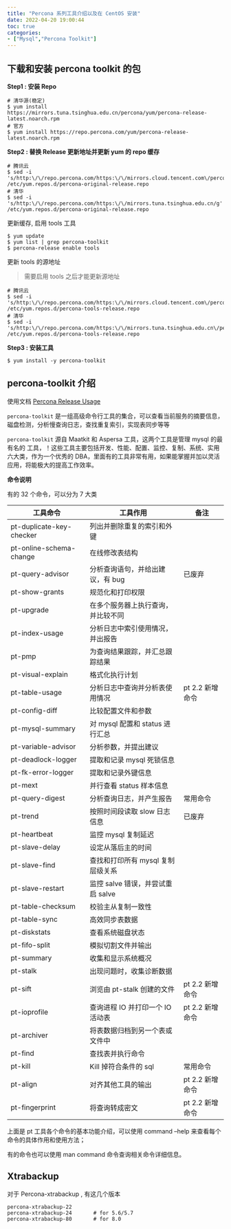 ```yaml
---
title: "Percona 系列工具介绍以及在 CentOS 安装"
date: 2022-04-20 19:00:44
toc: true
categories:
- ["Mysql","Percona Toolkit"]
---
```


## 下载和安装 percona toolkit 的包
**Step1 : 安装 Repo**



```
# 清华源(稳定)
$ yum install https://mirrors.tuna.tsinghua.edu.cn/percona/yum/percona-release-latest.noarch.rpm
# 官方
$ yum install https://repo.percona.com/yum/percona-release-latest.noarch.rpm
```
**Step2 : 替换 Release 更新地址并更新 yum 的 repo 缓存**
```
# 腾讯云
$ sed -i 's/http:\/\/repo.percona.com/https:\/\/mirrors.cloud.tencent.com\/percona/g' /etc/yum.repos.d/percona-original-release.repo
# 清华
$ sed -i 's/http:\/\/repo.percona.com/https:\/\/mirrors.tuna.tsinghua.edu.cn/g' /etc/yum.repos.d/percona-original-release.repo
```
更新缓存, 启用 tools 工具
```
$ yum update
$ yum list | grep percona-toolkit
$ percona-release enable tools
```
更新 tools 的源地址
> 需要启用 tools 之后才能更新源地址

```
# 腾讯云
$ sed -i 's/http:\/\/repo.percona.com/https:\/\/mirrors.cloud.tencent.com\/percona/g' /etc/yum.repos.d/percona-tools-release.repo
# 清华
$ sed -i 's/http:\/\/repo.percona.com/https:\/\/mirrors.tuna.tsinghua.edu.cn\/percona/g' /etc/yum.repos.d/percona-tools-release.repo
```
**Step3 : 安装工具**
```
$ yum install -y percona-toolkit
```

## percona-toolkit 介绍
使用文档 [Percona Release Usage](https://www.percona.com/doc/percona-repo-config/percona-release.html#percona-release-usage)

`percona-toolkit` 是一组高级命令行工具的集合，可以查看当前服务的摘要信息，磁盘检测，分析慢查询日志，查找重复索引，实现表同步等等

`percona-toolkit` 源自 Maatkit 和 Aspersa 工具，这两个工具是管理 mysql 的最有名的 工具，！这些工具主要包括开发、性能、配置、监控、复制、系统、实用六大类，作为一个优秀的 DBA，里面有的工具非常有用，如果能掌握并加以灵活应用，将能极大的提高工作效率。

**命令说明**

有的 32 个命令，可以分为 7 大类

| 工具命令 | 工具作用 | 备注 |
| --- | --- | --- |
| pt-duplicate-key-checker | 列出并删除重复的索引和外键 |  |
| pt-online-schema-change | 在线修改表结构 |  |
| pt-query-advisor | 分析查询语句，并给出建议，有 bug | 已废弃 |
| pt-show-grants | 规范化和打印权限 |  |
| pt-upgrade | 在多个服务器上执行查询，并比较不同 |  |
| pt-index-usage | 分析日志中索引使用情况，并出报告 |  |
| pt-pmp | 为查询结果跟踪，并汇总跟踪结果 |  |
| pt-visual-explain | 格式化执行计划 |  |
| pt-table-usage | 分析日志中查询并分析表使用情况 | pt 2.2 新增命令 |
| pt-config-diff | 比较配置文件和参数 |  |
| pt-mysql-summary | 对 mysql 配置和 status 进行汇总 |  |
| pt-variable-advisor | 分析参数，并提出建议 |  |
| pt-deadlock-logger | 提取和记录 mysql 死锁信息 |  |
| pt-fk-error-logger | 提取和记录外键信息 |  |
| pt-mext | 并行查看 status 样本信息 |  |
| pt-query-digest | 分析查询日志，并产生报告 | 常用命令 |
| pt-trend | 按照时间段读取 slow 日志信息 | 已废弃 |
| pt-heartbeat | 监控 mysql 复制延迟 |  |
| pt-slave-delay | 设定从落后主的时间 |  |
| pt-slave-find | 查找和打印所有 mysql 复制层级关系 |  |
| pt-slave-restart | 监控 salve 错误，并尝试重启 salve |  |
| pt-table-checksum | 校验主从复制一致性 |  |
| pt-table-sync | 高效同步表数据 |  |
| pt-diskstats | 查看系统磁盘状态 |  |
| pt-fifo-split | 模拟切割文件并输出 |  |
| pt-summary | 收集和显示系统概况 |  |
| pt-stalk | 出现问题时，收集诊断数据 |  |
| pt-sift | 浏览由 pt-stalk 创建的文件 | pt 2.2 新增命令 |
| pt-ioprofile | 查询进程 IO 并打印一个 IO 活动表 | pt 2.2 新增命令 |
| pt-archiver | 将表数据归档到另一个表或文件中 |  |
| pt-find | 查找表并执行命令 |  |
| pt-kill | Kill 掉符合条件的 sql | 常用命令 |
| pt-align | 对齐其他工具的输出 | pt 2.2 新增命令 |
| pt-fingerprint | 将查询转成密文 | pt 2.2 新增命令 |

上面是 pt 工具各个命令的基本功能介绍，可以使用 command –help 来查看每个命令的具体作用和使用方法；

有的命令也可以使用 man command 命令查询相关命令详细信息。

## Xtrabackup
对于 Percona-xtrabackup , 有这几个版本
```
percona-xtrabackup-22
percona-xtrabackup-24       # for 5.6/5.7
percona-xtrabackup-80       # for 8.0
```

